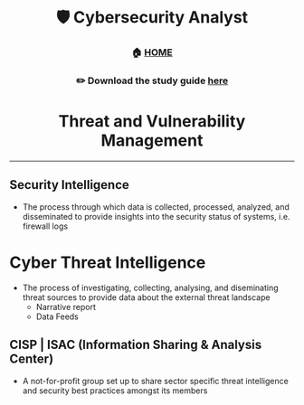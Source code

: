 <div align='center'>

# 🛡️ Cybersecurity Analyst

### 🏠 [HOME](README.md)
### ✏️ Download the study guide [here](https://comptiacdn.azureedge.net/webcontent/docs/default-source/exam-objectives/comptia-cysa-cs0-002-exam-objectives-(6-0).pdf?sfvrsn=86668f47_2)

# Threat and Vulnerability Management

</div>


- - -



## Security Intelligence
+ The process through which data is collected, processed, analyzed, and disseminated to provide insights into the security status of systems, i.e. firewall logs
# Cyber Threat Intelligence
+ The process of investigating, collecting, analysing, and diseminating threat sources to provide data about the external threat landscape
  - Narrative report
  - Data Feeds

## CISP | ISAC (Information Sharing & Analysis Center)
+ A not-for-profit group set  up to share sector specific threat intelligence and security best practices amongst its members
